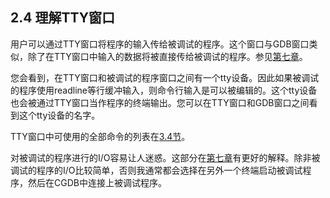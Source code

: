 2.4 理解TTY窗口
---------------

用户可以通过TTY窗口将程序的输入传给被调试的程序。这个窗口与GDB窗口类似，除了在TTY窗口中输入的数据将被直接传给被调试的程序。参见[第七章](<7.0.md>)。

您会看到，在TTY窗口和被调试的程序窗口之间有一个tty设备。因此如果被调试的程序使用readline等行缓冲输入，则命令行输入是可以被编辑的。这个tty设备也会被通过TTY窗口当作程序的终端输出。您可以在TTY窗口和GDB窗口之间看到这个tty设备的名字。

TTY窗口中可使用的全部命令的列表在[3.4节](<3.4.md>)。

对被调试的程序进行的I/O容易让人迷惑。这部分在[第七章](<7.0.md>)有更好的解释。除非被调试的程序的I/O比较简单，否则我通常都会选择在另外一个终端启动被调试程序，然后在CGDB中连接上被调试程序。
